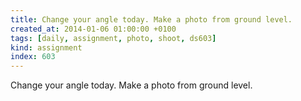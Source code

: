 ```yaml
---
title: Change your angle today. Make a photo from ground level.
created_at: 2014-01-06 01:00:00 +0100
tags: [daily, assignment, photo, shoot, ds603]
kind: assignment
index: 603
---
```


Change your angle today. Make a photo from ground level.
